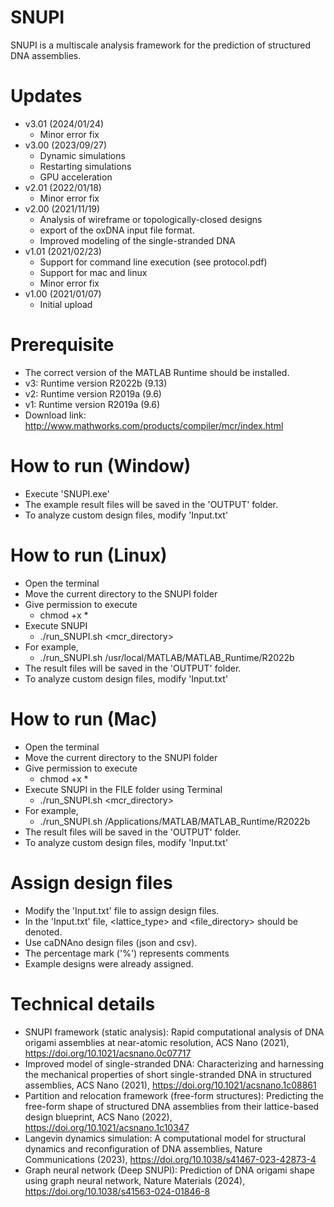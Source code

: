 # SNUPI
  SNUPI is a multiscale analysis framework for the prediction of structured DNA assemblies.


# Updates
  - v3.01 (2024/01/24)
	* Minor error fix
  - v3.00 (2023/09/27)
	* Dynamic simulations
	* Restarting simulations
	* GPU acceleration
  - v2.01 (2022/01/18)
	* Minor error fix
  - v2.00 (2021/11/19)
	* Analysis of wireframe or topologically-closed designs
	* export of the oxDNA input file format.
	* Improved modeling of the single-stranded DNA
  - v1.01 (2021/02/23)
	* Support for command line execution (see protocol.pdf)
	* Support for mac and linux
	* Minor error fix
  - v1.00 (2021/01/07)
	* Initial upload


# Prerequisite
  - The correct version of the MATLAB Runtime should be installed.
  - v3: Runtime version R2022b (9.13)
  - v2: Runtime version R2019a (9.6)
  - v1: Runtime version R2019a (9.6)
  - Download link: http://www.mathworks.com/products/compiler/mcr/index.html


# How to run (Window)
  - Execute 'SNUPI.exe'
  - The example result files will be saved in the 'OUTPUT' folder.
  - To analyze custom design files, modify 'Input.txt'


# How to run (Linux)
- Open the terminal
- Move the current directory to the SNUPI folder
- Give permission to execute
	* chmod +x *
- Execute SNUPI
	* ./run_SNUPI.sh <mcr_directory>
- For example,
	* ./run_SNUPI.sh /usr/local/MATLAB/MATLAB_Runtime/R2022b
- The result files will be saved in the 'OUTPUT' folder.
- To analyze custom design files, modify 'Input.txt'


# How to run (Mac)
- Open the terminal
- Move the current directory to the SNUPI folder
- Give permission to execute
	* chmod +x *
- Execute SNUPI in the FILE folder using Terminal
	* ./run_SNUPI.sh <mcr_directory>
- For example,
	* ./run_SNUPI.sh /Applications/MATLAB/MATLAB_Runtime/R2022b
- The result files will be saved in the 'OUTPUT' folder.
- To analyze custom design files, modify 'Input.txt'

  
# Assign design files
  - Modify the 'Input.txt' file to assign design files.
  - In the 'Input.txt' file, <lattice_type> and <file_directory> should be denoted.
  - Use caDNAno design files (json and csv).
  - The percentage mark ('%') represents comments
  - Example designs were already assigned.
    

# Technical details
  - SNUPI framework (static analysis): Rapid computational analysis of DNA origami assemblies at near-atomic resolution, ACS Nano (2021), https://doi.org/10.1021/acsnano.0c07717
  - Improved model of single-stranded DNA: Characterizing and harnessing the mechanical properties of short single-stranded DNA in structured assemblies, ACS Nano (2021), https://doi.org/10.1021/acsnano.1c08861
  - Partition and relocation framework (free-form structures): Predicting the free-form shape of structured DNA assemblies from their lattice-based design blueprint, ACS Nano (2022), https://doi.org/10.1021/acsnano.1c10347
  - Langevin dynamics simulation: A computational model for structural dynamics and reconfiguration of DNA assemblies, Nature Communications (2023), https://doi.org/10.1038/s41467-023-42873-4
  - Graph neural network (Deep SNUPI): Prediction of DNA origami shape using graph neural network, Nature Materials (2024), https://doi.org/10.1038/s41563-024-01846-8
  
  
